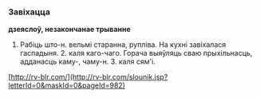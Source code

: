 ### Завіхацца
**дзеяслоў, незакончанае трыванне**

1. Рабіць што-н. вельмі старанна, рупліва. На кухні завіхалася гаспадыня. 2. каля каго-чаго. Горача выяўляць сваю прыхільнасць, адданасць каму-, чаму-н. З. каля сям'і.

<a rel="author">[http://rv-blr.com/](http://rv-blr.com/slounik.jsp?letterId=0&maskId=0&pageId=982)</a>
